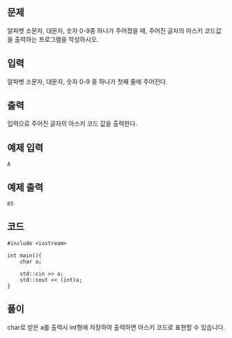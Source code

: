 ## 문제 
알파벳 소문자, 대문자, 숫자 0-9중 하나가 주어졌을 때, 주어진 글자의 아스키 코드값을 출력하는 프로그램을 작성하시오.
## 입력
알파벳 소문자, 대문자, 숫자 0-9 중 하나가 첫째 줄에 주어진다.
## 출력
입력으로 주어진 글자의 아스키 코드 값을 출력한다.
## 예제 입력 
```
A
```

## 예제 출력  
```
65
```
## 코드
```
#include <iostream>

int main(){
    char a;

    std::cin >> a;
    std::cout << (int)a;
}
```
## 풀이
char로 받은 a를 출력시 int형에 저장하여 출력하면 아스키 코드로 표현할 수 있습니다.
